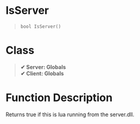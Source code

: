 # IsServer
> `bool IsServer()`
# Class
> __✔ Server: Globals__  
> __✔ Client: Globals__  
# Function Description
Returns true if this is lua running from the server.dll.
